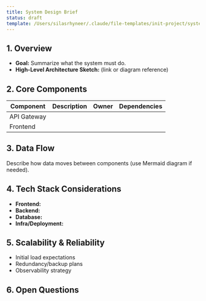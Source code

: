 ```yaml
---
title: System Design Brief
status: draft
template: /Users/silasrhyneer/.claude/file-templates/init-project/system-design.md
---
```


## 1. Overview
- **Goal:** Summarize what the system must do.
- **High-Level Architecture Sketch:** (link or diagram reference)

## 2. Core Components
| Component | Description | Owner | Dependencies |
|------------|--------------|--------|---------------|
| API Gateway |  |  |  |
| Frontend |  |  |  |

## 3. Data Flow
Describe how data moves between components (use Mermaid diagram if needed).

## 4. Tech Stack Considerations
- **Frontend:**  
- **Backend:**  
- **Database:**  
- **Infra/Deployment:**  

## 5. Scalability & Reliability
- Initial load expectations  
- Redundancy/backup plans  
- Observability strategy  

## 6. Open Questions